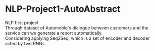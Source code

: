 # NLP-Project1-AutoAbstract
NLP first project  
Through dataset of Automoble's dialogue between customers and the service can we 
generate a report automatically.  
Considering applying Seq2Seq, which is a set of encoder and decoder acted by two RNNs.
